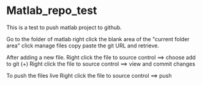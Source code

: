 # Matlab_repo_test

This is a test to push matlab project to github.

Go to the folder of matlab
right click the blank area of the "current folder area"
click manage files
copy paste the git URL and retrieve.

After adding a new file.
Right click the file to source control ==> choose add to git (+)
Right click the file to source control ==> view and commit changes

To push the files live
Right click the file to source control ==> push




